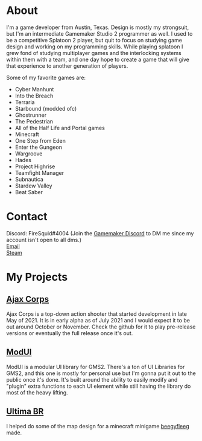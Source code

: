 # About
I'm a game developer from Austin, Texas. Design is mostly my strongsuit, but I'm an intermediate Gamemaker Studio 2 programmer as well. I used to be a competitive Splatoon 2 player, but quit to focus on studying game design and working on my programming skills. While playing splatoon I grew fond of studying multiplayer games and the interlocking systems within them with a team, and one day hope to create a game that will give that experience to another generation of players.  
  
 Some of my favorite games are:  
 - Cyber Manhunt
 - Into the Breach
 - Terraria
 - Starbound (modded ofc)
 - Ghostrunner
 - The Pedestrian
 - All of the Half Life and Portal games
 - Minecraft
 - One Step from Eden
 - Enter the Gungeon
 - Wargroove
 - Hades
 - Project Highrise
 - Teamfight Manager
 - Subnautica
 - Stardew Valley
 - Beat Saber
  
# Contact
Discord: FireSquid#4004 (Join the [Gamemaker Discord](https://discord.gg/gamemaker) to DM me since my account isn't open to all dms.)  
[Email](mailto:jonathandeiss2006@gmail.com)  
[Steam](https://steamcommunity.com/id/firesquid/)      
  
# My Projects
## [Ajax Corps](https://github.com/FireSquid6/ajax_corps)
Ajax Corps is a top-down action shooter that started development in late May of 2021. It is in early alpha as of July 2021 and I would expect it to be out around October or November. Check the github for it to play pre-release versions or eventually the full release once it's out.
  
## [ModUI](https://github.com/FireSquid6/modui)
ModUI is a modular UI library for GMS2. There's a ton of UI Libraries for GMS2, and this one is mostly for personal use but I'm gonna put it out to the public once it's done. It's built around the ability to easily modify and "plugin" extra functions to each UI element while still having the library do most of the heavy lifting.  
  
 ## [Ultima BR](https://github.com/beegyfleeg/ultima)
 I helped do some of the map design for a minecraft minigame [beegyfleeg](https://github.com/beegyfleeg) made.  
